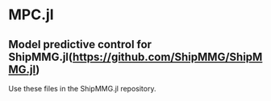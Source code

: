 # MPC.jl
## Model predictive control for ShipMMG.jl(https://github.com/ShipMMG/ShipMMG.jl)
Use these files in the ShipMMG.jl repository.

